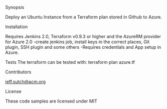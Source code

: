 Synopsis

Deploy an Ubuntu Instance from a Terraform plan stored in Github to Azure.

Installation

Requires Jenkins 2.0, Terraform v0.9.3 or higher and the AzureRM provider for Azure 2.0
-create jenkins job, install keys in the correct places, Git plugin, SSH plugin and some others
-Requires credentials and App setup in Azure.

Tests
The terraform can be tested with: terraform plan azure.tf

Contributors

jeff.sutch@acm.org

License

These code samples are licensed under MIT
